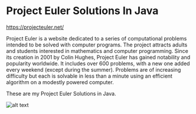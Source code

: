 # Project Euler Solutions In Java

https://projecteuler.net/

Project Euler is a website dedicated to a series of computational problems intended to be solved with computer programs. The project attracts adults and students interested in mathematics and computer programming. Since its creation in 2001 by Colin Hughes, Project Euler has gained notability and popularity worldwide. It includes over 600 problems, with a new one added every weekend (except during the summer). Problems are of increasing difficulty but each is solvable in less than a minute using an efficient algorithm on a modestly powered computer. 

These are my Project Euler Solutions in Java.

![alt text](https://projecteuler.net/profile/Corrupstance.png)
